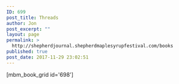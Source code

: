 ```yaml
---
ID: 699
post_title: Threads
author: Jon
post_excerpt: ""
layout: page
permalink: >
  http://shepherdjournal.shepherdmaplesyrupfestival.com/books
published: true
post_date: 2017-11-29 23:02:51
---
```

[mbm_book_grid id='698']